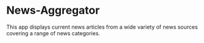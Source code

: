 # News-Aggregator
This app displays current news articles from a wide variety of news sources covering a range of news categories.
